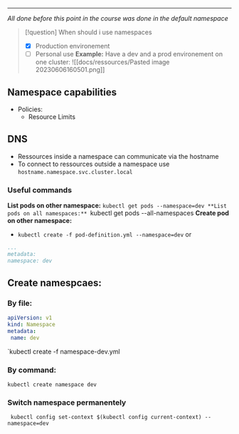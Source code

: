 ***
*All done before this point in the course was done in the default namespace*

>[!question] When should i use namespaces
>- [x] Production environement
>- [ ] Personal use
>**Example:**
>Have a dev and a prod environement on one cluster:
>![[docs/ressources/Pasted image 20230606160501.png]]

## Namespace capabilities
- Policies:
	- Resource Limits

## DNS
- Ressources inside a namespace can communicate via the hostname
- To connect to ressources outside a namespace use `hostname.namespace.svc.cluster.local`
### Useful commands
**List pods on other namespace:**
`kubectl get pods --namespace=dev
**List pods on all namespaces:**
`kubectl get pods --all-namespaces
**Create pod on other namespace:**
- `kubectl create -f pod-definition.yml --namespace=dev`
or
```pod-definition.yml
...
metadata:
namespace: dev
```

## Create namespcaes:
### By file:
``` namespace-dev.yml
apiVersion: v1
kind: Namespace
metadata:
 name: dev
```

`kubectl create -f namespace-dev.yml
### By command:
`kubectl create namespace dev`

### Switch namespace permanentely
` kubectl config set-context $(kubectl config current-context) --namespace=dev`
